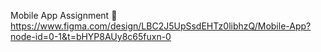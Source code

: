 Mobile App Assignment 
              🎯 https://www.figma.com/design/LBC2J5UpSsdEHTz0libhzQ/Mobile-App?node-id=0-1&t=bHYP8AUy8c65fuxn-0
